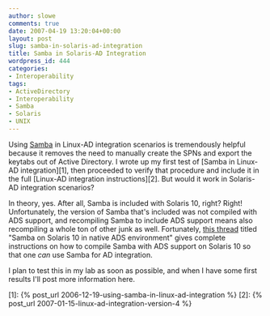 ```yaml
---
author: slowe
comments: true
date: 2007-04-19 13:20:04+00:00
layout: post
slug: samba-in-solaris-ad-integration
title: Samba in Solaris-AD Integration
wordpress_id: 444
categories:
- Interoperability
tags:
- ActiveDirectory
- Interoperability
- Samba
- Solaris
- UNIX
---
```


Using [Samba](http://www.samba.org/) in Linux-AD integration scenarios is tremendously helpful because it removes the need to manually create the SPNs and export the keytabs out of Active Directory. I wrote up my first test of [Samba in Linux-AD integration][1], then proceeded to verify that procedure and include it in the full [Linux-AD integration instructions][2]. But would it work in Solaris-AD integration scenarios?

In theory, yes. After all, Samba is included with Solaris 10, right? Right! Unfortunately, the version of Samba that's included was not compiled with ADS support, and recompiling Samba to include ADS support means also recompiling a whole ton of other junk as well. Fortunately, [this thread](http://forum.java.sun.com/thread.jspa?threadID=5154771) titled "Samba on Solaris 10 in native ADS environment" gives complete instructions on how to compile Samba with ADS support on Solaris 10 so that one _can_ use Samba for AD integration.

I plan to test this in my lab as soon as possible, and when I have some first results I'll post more information here.

[1]: {% post_url 2006-12-19-using-samba-in-linux-ad-integration %}
[2]: {% post_url 2007-01-15-linux-ad-integration-version-4 %}
